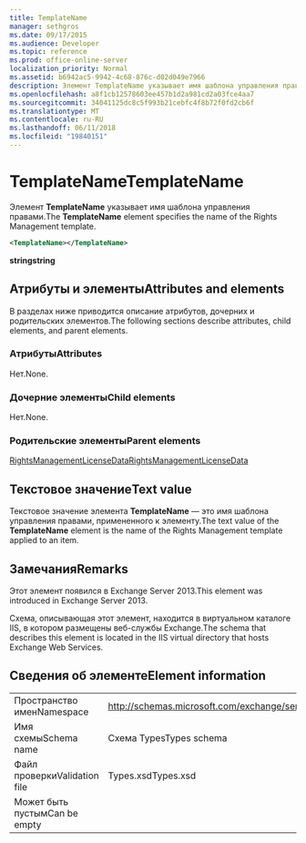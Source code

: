 ```yaml
---
title: TemplateName
manager: sethgros
ms.date: 09/17/2015
ms.audience: Developer
ms.topic: reference
ms.prod: office-online-server
localization_priority: Normal
ms.assetid: b6942ac5-9942-4c68-876c-d02d049e7966
description: Элемент TemplateName указывает имя шаблона управления правами.
ms.openlocfilehash: a8f1cb12578603ee457b1d2a981cd2a03fce4aa7
ms.sourcegitcommit: 34041125dc8c5f993b21cebfc4f8b72f0fd2cb6f
ms.translationtype: MT
ms.contentlocale: ru-RU
ms.lasthandoff: 06/11/2018
ms.locfileid: "19840151"
---
```

# <a name="templatename"></a><span data-ttu-id="1a537-103">TemplateName</span><span class="sxs-lookup"><span data-stu-id="1a537-103">TemplateName</span></span>

<span data-ttu-id="1a537-104">Элемент **TemplateName** указывает имя шаблона управления правами.</span><span class="sxs-lookup"><span data-stu-id="1a537-104">The **TemplateName** element specifies the name of the Rights Management template.</span></span> 
  
```XML
<TemplateName></TemplateName>
```

 <span data-ttu-id="1a537-105">**string**</span><span class="sxs-lookup"><span data-stu-id="1a537-105">**string**</span></span>
## <a name="attributes-and-elements"></a><span data-ttu-id="1a537-106">Атрибуты и элементы</span><span class="sxs-lookup"><span data-stu-id="1a537-106">Attributes and elements</span></span>

<span data-ttu-id="1a537-107">В разделах ниже приводится описание атрибутов, дочерних и родительских элементов.</span><span class="sxs-lookup"><span data-stu-id="1a537-107">The following sections describe attributes, child elements, and parent elements.</span></span>
  
### <a name="attributes"></a><span data-ttu-id="1a537-108">Атрибуты</span><span class="sxs-lookup"><span data-stu-id="1a537-108">Attributes</span></span>

<span data-ttu-id="1a537-109">Нет.</span><span class="sxs-lookup"><span data-stu-id="1a537-109">None.</span></span>
  
### <a name="child-elements"></a><span data-ttu-id="1a537-110">Дочерние элементы</span><span class="sxs-lookup"><span data-stu-id="1a537-110">Child elements</span></span>

<span data-ttu-id="1a537-111">Нет.</span><span class="sxs-lookup"><span data-stu-id="1a537-111">None.</span></span>
  
### <a name="parent-elements"></a><span data-ttu-id="1a537-112">Родительские элементы</span><span class="sxs-lookup"><span data-stu-id="1a537-112">Parent elements</span></span>

[<span data-ttu-id="1a537-113">RightsManagementLicenseData</span><span class="sxs-lookup"><span data-stu-id="1a537-113">RightsManagementLicenseData</span></span>](rightsmanagementlicensedata.md)
  
## <a name="text-value"></a><span data-ttu-id="1a537-114">Текстовое значение</span><span class="sxs-lookup"><span data-stu-id="1a537-114">Text value</span></span>

<span data-ttu-id="1a537-115">Текстовое значение элемента **TemplateName** — это имя шаблона управления правами, примененного к элементу.</span><span class="sxs-lookup"><span data-stu-id="1a537-115">The text value of the **TemplateName** element is the name of the Rights Management template applied to an item.</span></span> 
  
## <a name="remarks"></a><span data-ttu-id="1a537-116">Замечания</span><span class="sxs-lookup"><span data-stu-id="1a537-116">Remarks</span></span>

<span data-ttu-id="1a537-117">Этот элемент появился в Exchange Server 2013.</span><span class="sxs-lookup"><span data-stu-id="1a537-117">This element was introduced in Exchange Server 2013.</span></span>
  
<span data-ttu-id="1a537-118">Схема, описывающая этот элемент, находится в виртуальном каталоге IIS, в котором размещены веб-службы Exchange.</span><span class="sxs-lookup"><span data-stu-id="1a537-118">The schema that describes this element is located in the IIS virtual directory that hosts Exchange Web Services.</span></span>
  
## <a name="element-information"></a><span data-ttu-id="1a537-119">Сведения об элементе</span><span class="sxs-lookup"><span data-stu-id="1a537-119">Element information</span></span>

|||
|:-----|:-----|
|<span data-ttu-id="1a537-120">Пространство имен</span><span class="sxs-lookup"><span data-stu-id="1a537-120">Namespace</span></span>  <br/> |http://schemas.microsoft.com/exchange/services/2006/types  <br/> |
|<span data-ttu-id="1a537-121">Имя схемы</span><span class="sxs-lookup"><span data-stu-id="1a537-121">Schema name</span></span>  <br/> |<span data-ttu-id="1a537-122">Схема Types</span><span class="sxs-lookup"><span data-stu-id="1a537-122">Types schema</span></span>  <br/> |
|<span data-ttu-id="1a537-123">Файл проверки</span><span class="sxs-lookup"><span data-stu-id="1a537-123">Validation file</span></span>  <br/> |<span data-ttu-id="1a537-124">Types.xsd</span><span class="sxs-lookup"><span data-stu-id="1a537-124">Types.xsd</span></span>  <br/> |
|<span data-ttu-id="1a537-125">Может быть пустым</span><span class="sxs-lookup"><span data-stu-id="1a537-125">Can be empty</span></span>  <br/> ||
   

